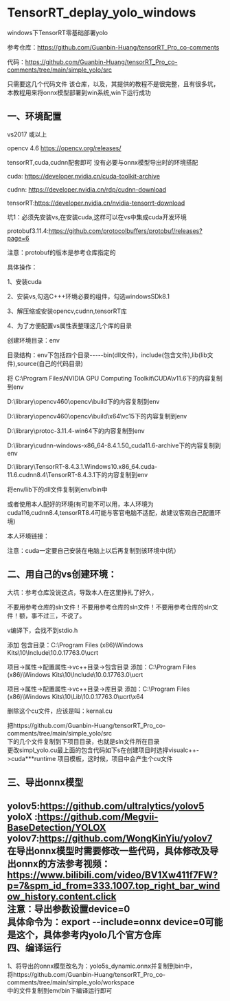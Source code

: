 # TensorRT_deplay_yolo_windows
windows下TensorRT零基础部署yolo  

参考仓库：https://github.com/Guanbin-Huang/tensorRT_Pro_co-comments  

代码：https://github.com/Guanbin-Huang/tensorRT_Pro_co-comments/tree/main/simple_yolo/src    

只需要这几个代码文件
该仓库，以及，其提供的教程不是很完整，且有很多坑，本教程用来将onnx模型部署到win系统,win下运行成功  

一、环境配置
-----------
vs2017 或以上  

opencv 4.6 https://opencv.org/releases/  

tensorRT,cuda,cudnn配套即可 没有必要与onnx模型导出时的环境搭配  

cuda: https://developer.nvidia.cn/cuda-toolkit-archive  

cudnn: https://developer.nvidia.cn/rdp/cudnn-download 

tensorRT:https://developer.nvidia.cn/nvidia-tensorrt-download  

坑1：必须先安装vs,在安装cuda,这样可以在vs中集成cuda开发环境  

protobuf3.11.4:https://github.com/protocolbuffers/protobuf/releases?page=6  

注意：protobuf的版本是参考仓库指定的  

具体操作：  

1、安装cuda  

2、安装vs,勾选C+++环境必要的组件，勾选windowsSDk8.1  

3、解压缩或安装opencv,cudnn,tensorRT库  

4、为了方便配置vs属性表整理这几个库的目录  

创建环境目录：env  

目录结构：env下包括四个目录-----bin(dll文件)，include(包含文件),lib(lib文件),source(自己的代码目录)  

将 C:\Program Files\NVIDIA GPU Computing Toolkit\CUDA\v11.6下的内容复制到env  

   D:\library\opencv460\opencv\build下的内容复制到env  
   
   D:\library\opencv460\opencv\build\x64\vc15下的内容复制到env  
   
   D:\library\protoc-3.11.4-win64下的内容复制到env  
   
   D:\library\cudnn-windows-x86_64-8.4.1.50_cuda11.6-archive下的内容复制到env  
   
   D:\library\TensorRT-8.4.3.1.Windows10.x86_64.cuda-11.6.cudnn8.4\TensorRT-8.4.3.1下的内容复制到env  
   
   将env/lib下的dll文件复制到env/bin中  
   
   或者使用本人配好的环境(有可能不可以用，本人环境为cuda116,cudnn8.4,tensorRT8.4可能与客官电脑不适配，故建议客观自己配置环境)  
   
   本人环境链接：  
   
   注意：cuda一定要自己安装在电脑上以后再复制到该环境中(坑）  
   
二、用自己的vs创建环境：  
-----------------------

大坑：参考仓库没说这点，导致本人在这里挣扎了好久，  

不要用参考仓库的sln文件！不要用参考仓库的sln文件！不要用参考仓库的sln文件！额，事不过三，不说了。  

v编译下，会找不到stdio.h  

添加 包含目录：C:\Program Files (x86)\Windows Kits\10\Include\10.0.17763.0\ucrt  

项目->属性->配置属性->vc++目录->包含目录   添加：C:\Program Files (x86)\Windows Kits\10\Include\10.0.17763.0\ucrt  

项目->属性->配置属性->vc++目录->库目录   添加：C:\Program Files (x86)\Windows Kits\10\Lib\10.0.17763.0\ucrt\x64  

删除这个cu文件，应该是叫：kernal.cu  

把https://github.com/Guanbin-Huang/tensorRT_Pro_co-comments/tree/main/simple_yolo/src  
下的几个文件复制到下项目目录，也就是sln文件所在目录    
更改simpl_yolo.cu最上面的包含代码如下s在创建项目时选择visualc++->cuda***runtime 项目模板，这时候，项目中会产生个cu文件  

三、导出onnx模型
------------
yolov5:https://github.com/ultralytics/yolov5  
yoloX :https://github.com/Megvii-BaseDetection/YOLOX  
yolov7:https://github.com/WongKinYiu/yolov7  
在导出onnx模型时需要修改一些代码，具体修改及导出onnx的方法参考视频：  
https://www.bilibili.com/video/BV1Xw411f7FW?p=7&spm_id_from=333.1007.top_right_bar_window_history.content.click    
注意：导出参数设置device=0  
  具体命令为：export --include=onnx device=0可能是这个，具体参考内yolo几个官方仓库  
四、编译运行  
----------
1、将导出的onnx模型改名为：yolo5s_dynamic.onnx并复制到bin中，  
将https://github.com/Guanbin-Huang/tensorRT_Pro_co-comments/tree/main/simple_yolo/workspace  
中的文件复制到env/bin下编译运行即可  

